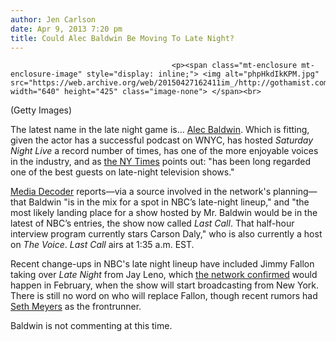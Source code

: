 ```yaml
---
author: Jen Carlson
date: Apr 9, 2013 7:20 pm
title: Could Alec Baldwin Be Moving To Late Night?
---
```


	
										<p><span class="mt-enclosure mt-enclosure-image" style="display: inline;"> <img alt="phpHkdIkKPM.jpg" src="https://web.archive.org/web/20150427162411im_/http://gothamist.com/attachments/arts_jen/phpHkdIkKPM.jpg" width="640" height="425" class="image-none"> </span><br>
<span class="photo_caption">(Getty Images)</span></p>

<p>The latest name in the late night game is... <a href="https://web.archive.org/web/20150427162411/http://gothamist.com/tags/alecbaldwin">Alec Baldwin</a>. Which is fitting, given the actor has a successful podcast on WNYC, has hosted <em>Saturday Night Live</em> a record number of times, has one of the more enjoyable voices in the industry, and as <a href="https://web.archive.org/web/20150427162411/http://mediadecoder.blogs.nytimes.com/2013/04/09/alec-baldwin-said-to-be-in-talks-to-join-nbcs-late-night-lineup/?smid=tw-share">the NY Times</a> points out: &quot;has been long regarded one of the best guests on late-night television shows.&quot;</p>

<p><a href="https://web.archive.org/web/20150427162411/http://mediadecoder.blogs.nytimes.com/2013/04/09/alec-baldwin-said-to-be-in-talks-to-join-nbcs-late-night-lineup/?smid=tw-share">Media Decoder</a> reports&#x2014;via a source involved in the network&apos;s planning&#x2014;that Baldwin &quot;is in the mix for a spot in NBC&#x2019;s late-night lineup,&quot; and &quot;the most likely landing place for a show hosted by Mr. Baldwin would be in the latest of NBC&#x2019;s entries, the show now called <em>Last Call</em>. That half-hour interview program currently stars Carson Daly,&quot; who is also currently a host on <em>The Voice</em>. <em>Last Call</em> airs at 1:35 a.m. EST.</p>

<p>Recent change-ups in NBC&apos;s late night lineup have included Jimmy Fallon taking over <em>Late Night</em> from Jay Leno, which <a href="https://web.archive.org/web/20150427162411/http://gothamist.com/2013/04/03/nbc_will_announce_jimmy_fallon_as_t.php">the network confirmed</a> would happen in February, when the show will start broadcasting from New York. There is still no word on who will replace Fallon, though recent rumors had <a href="https://web.archive.org/web/20150427162411/http://gothamist.com/2013/03/22/seth_meyers_rumored_to_be_frontrunn.php">Seth Meyers</a> as the frontrunner.</p>

<p>Baldwin is not commenting at this time.</p>					
										
									
				